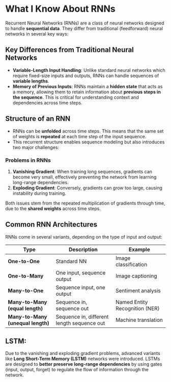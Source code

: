 # What I Know About RNNs

Recurrent Neural Networks (RNNs) are a class of neural networks designed to handle **sequential data**. They differ from traditional (feedforward) neural networks in several key ways:

## Key Differences from Traditional Neural Networks

* **Variable-Length Input Handling**: Unlike standard neural networks which require fixed-size inputs and outputs, RNNs can handle sequences of **variable lengths**.
* **Memory of Previous Inputs**: RNNs maintain a **hidden state** that acts as a memory, allowing them to retain information about **previous steps in the sequence**. This is critical for understanding context and dependencies across time steps.

## Structure of an RNN

* RNNs can be **unfolded** across time steps. This means that the same set of weights is **repeated** at each time step of the input sequence.
* This recurrent structure enables sequence modeling but also introduces two major challenges:

### Problems in RNNs

1. **Vanishing Gradient**: When training long sequences, gradients can become very small, effectively preventing the network from learning long-range dependencies.
2. **Exploding Gradient**: Conversely, gradients can grow too large, causing instability during training.

Both issues stem from the repeated multiplication of gradients through time, due to the **shared weights** across time steps.

## Common RNN Architectures

RNNs come in several variants, depending on the type of input and output:

| Type                              | Description                                | Example                        |
| --------------------------------- | ------------------------------------------ | ------------------------------ |
| **One-to-One**                    | Standard NN                                | Image classification           |
| **One-to-Many**                   | One input, sequence output                 | Image captioning               |
| **Many-to-One**                   | Sequence input, one output                 | Sentiment analysis             |
| **Many-to-Many (equal length)**   | Sequence in, sequence out                  | Named Entity Recognition (NER) |
| **Many-to-Many (unequal length)** | Sequence in, different length sequence out | Machine translation            |

## LSTM: 

Due to the vanishing and exploding gradient problems, advanced variants like **Long Short-Term Memory (LSTM)** networks were introduced. LSTMs are designed to **better preserve long-range dependencies** by using gates (input, output, forget) to regulate the flow of information through the network.
